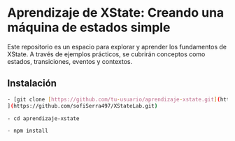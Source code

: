 # Aprendizaje de XState: Creando una máquina de estados simple

Este repositorio es un espacio para explorar y aprender los fundamentos de XState. A través de ejemplos prácticos, se cubrirán conceptos como estados, transiciones, eventos y contextos.


## Instalación

```bash
- [git clone [https://github.com/tu-usuario/aprendizaje-xstate.git](https://github.com/tu-usuario/aprendizaje-xstate.git)
](https://github.com/sofiSerra497/XStateLab.git)

- cd aprendizaje-xstate

- npm install

